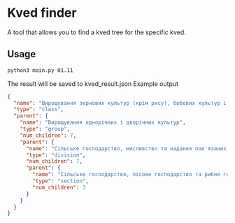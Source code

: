 # Kved finder

A tool that allows you to find a kved tree for the specific kved.

## Usage

```bash
python3 main.py 01.11
```
The result will be saved to kved_result.json
Example output
```json
{
  "name": "Вирощування зернових культур (крім рису), бобових культур і насіння олійних культур",
  "type": "class",
  "parent": {
    "name": "Вирощування однорічних і дворічних культур",
    "type": "group",
    "num_children": 7,
    "parent": {
      "name": "Сільське господарство, мисливство та надання пов'язаних із ними послуг",
      "type": "division",
      "num_children": 7,
      "parent": {
        "name": "Сільське господарство, лісове господарство та рибне господарство",
        "type": "section",
        "num_children": 3
      }
    }
  }
}
```
